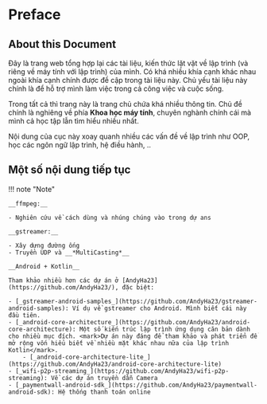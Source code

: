 # Preface

## About this Document

Đây là trang web tổng hợp lại các tài liệu, kiến thức lặt vặt về lập trình (và riêng về máy tính với lập trình) của mình. Có khá nhiều khía cạnh khác nhau ngoài khía cạnh chính được đề cập trong tài liệu này. Chủ yếu tài liệu này chính là để hỗ trợ mình làm việc trong cả công việc và cuộc sống.

Trong tất cả thì trang này là trang chủ chứa khá nhiều thông tin. Chủ đề chính là nghiêng về phía __Khoa học máy tính__, chuyên nghành chính cái mà mình cả học tập lẫn tìm hiểu nhiều nhất.

Nội dung của cục này xoay quanh nhiều các vấn đề về lập trình như OOP, học các ngôn ngữ lập trình, hệ điều hành, ..

## Một số nội dung tiếp tục

!!! note "Note"

    __ffmpeg:__
    
    - Nghiên cứu về cách dùng và nhúng chúng vào trong dự ans
    
    __gstreamer:__

    - Xây dựng đường ống
    - Truyền UDP và __*MultiCasting*__
    
    __Android + Kotlin__

    Tham khảo nhiều hơn các dự án ở [AndyHa23](https://github.com/AndyHa23/), đặc biệt:

    - [_gstreamer-android-samples_](https://github.com/AndyHa23/gstreamer-android-samples): Ví dụ về gstreamer cho Android. Mình biết cái này đầu tiên.
    - [_android-core-architecture_](https://github.com/AndyHa23/android-core-architecture): Một số kiến trúc lập trình ứng dụng căn bản dành cho nhiều mục đích. <mark>Dự án này đáng để tham khảo và phát triển để mở rộng vốn hiểu biết về nhiều mặt khác nhau nữa của lập trình Kotlin</mark>.
        - [_android-core-architecture-lite_](https://github.com/AndyHa23/android-core-architecture-lite)
    - [_wifi-p2p-streaming_](https://github.com/AndyHa23/wifi-p2p-streaming): Về các dự án truyền dẫn Camera
    - [_paymentwall-android-sdk_](https://github.com/AndyHa23/paymentwall-android-sdk): Hệ thống thanh toán online